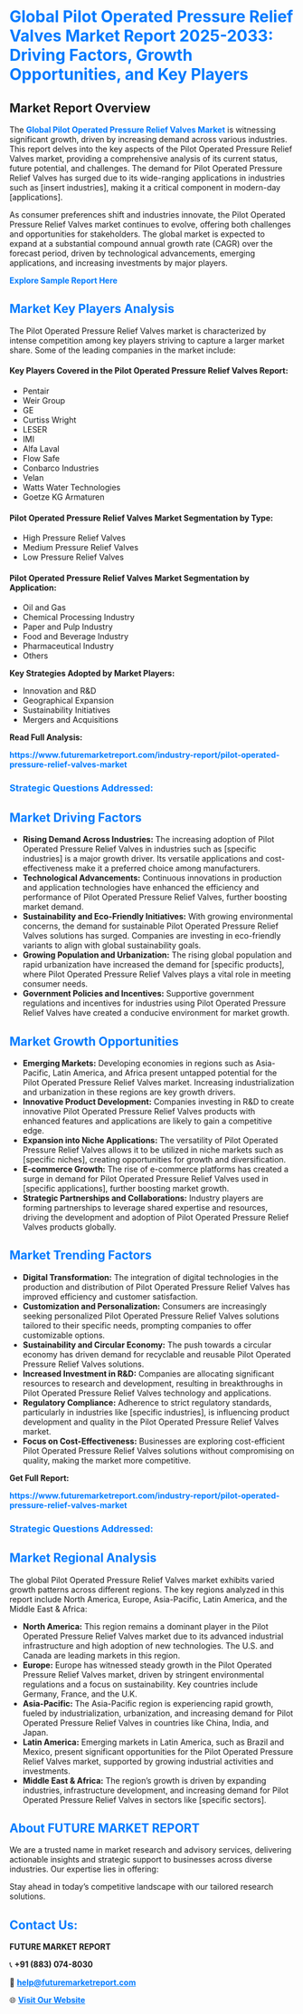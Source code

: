 <h1 style="color: #007BFF;">Global Pilot Operated Pressure Relief Valves Market Report 2025-2033: Driving Factors, Growth Opportunities, and Key Players</h1>

<section id="overview">
<h2>Market Report Overview</h2>
<p>The <a href="https://www.futuremarketreport.com/industry-report/pilot-operated-pressure-relief-valves-market" style="color: #007BFF; text-decoration: none;"><strong>Global Pilot Operated Pressure Relief Valves Market</strong></a> is witnessing significant growth, driven by increasing demand across various industries. This report delves into the key aspects of the Pilot Operated Pressure Relief Valves market, providing a comprehensive analysis of its current status, future potential, and challenges. The demand for Pilot Operated Pressure Relief Valves has surged due to its wide-ranging applications in industries such as [insert industries], making it a critical component in modern-day [applications].</p>
<p>As consumer preferences shift and industries innovate, the Pilot Operated Pressure Relief Valves market continues to evolve, offering both challenges and opportunities for stakeholders. The global market is expected to expand at a substantial compound annual growth rate (CAGR) over the forecast period, driven by technological advancements, emerging applications, and increasing investments by major players.</p>
</section>

<section id="overview">
<p><a href="https://www.futuremarketreport.com/request-sample/reportId=43152" style="color: #007BFF; text-decoration: none;"><strong>Explore Sample Report Here</strong></a></p>
</section>

<section id="key-players">
<h2 style="color: #007BFF;">Market Key Players Analysis</h2>
<p>The Pilot Operated Pressure Relief Valves market is characterized by intense competition among key players striving to capture a larger market share. Some of the leading companies in the market include:</p>
<h4>Key Players Covered in the Pilot Operated Pressure Relief Valves Report:</h4>
<ul><li>Pentair</li><li>Weir Group</li><li>GE</li><li>Curtiss Wright</li><li>LESER</li><li>IMI</li><li>Alfa Laval</li><li>Flow Safe</li><li>Conbarco Industries</li><li>Velan</li><li>Watts Water Technologies</li><li>Goetze KG Armaturen</li></ul>
<h4>Pilot Operated Pressure Relief Valves Market Segmentation by Type:</h4>
<ul><li>High Pressure Relief Valves</li><li>Medium Pressure Relief Valves</li><li>Low Pressure Relief Valves</li></ul>

<h4>Pilot Operated Pressure Relief Valves Market Segmentation by Application:</h4>
<ul><li>Oil and Gas</li><li>Chemical Processing Industry</li><li>Paper and Pulp Industry</li><li>Food and Beverage Industry</li><li>Pharmaceutical Industry</li><li>Others</li></ul>
<p><strong>Key Strategies Adopted by Market Players:</strong></p>
<ul>
<li>Innovation and R&D</li>
<li>Geographical Expansion</li>
<li>Sustainability Initiatives</li>
<li>Mergers and Acquisitions</li>
</ul>
</section>

<section>
<p><strong>Read Full Analysis: </strong></p><a href="https://www.futuremarketreport.com/industry-report/pilot-operated-pressure-relief-valves-market" style="color: #007BFF; text-decoration: none;"><strong>https://www.futuremarketreport.com/industry-report/pilot-operated-pressure-relief-valves-market</strong></a>
<h3 style="color: #007BFF;">Strategic Questions Addressed:</h3>
</section>

<section id="driving-factors">
<h2 style="color: #007BFF;">Market Driving Factors</h2>
<ul>
<li><strong>Rising Demand Across Industries:</strong> The increasing adoption of Pilot Operated Pressure Relief Valves in industries such as [specific industries] is a major growth driver. Its versatile applications and cost-effectiveness make it a preferred choice among manufacturers.</li>
<li><strong>Technological Advancements:</strong> Continuous innovations in production and application technologies have enhanced the efficiency and performance of Pilot Operated Pressure Relief Valves, further boosting market demand.</li>
<li><strong>Sustainability and Eco-Friendly Initiatives:</strong> With growing environmental concerns, the demand for sustainable Pilot Operated Pressure Relief Valves solutions has surged. Companies are investing in eco-friendly variants to align with global sustainability goals.</li>
<li><strong>Growing Population and Urbanization:</strong> The rising global population and rapid urbanization have increased the demand for [specific products], where Pilot Operated Pressure Relief Valves plays a vital role in meeting consumer needs.</li>
<li><strong>Government Policies and Incentives:</strong> Supportive government regulations and incentives for industries using Pilot Operated Pressure Relief Valves have created a conducive environment for market growth.</li>
</ul>
</section>

<section id="growth-opportunities">
<h2 style="color: #007BFF;">Market Growth Opportunities</h2>
<ul>
<li><strong>Emerging Markets:</strong> Developing economies in regions such as Asia-Pacific, Latin America, and Africa present untapped potential for the Pilot Operated Pressure Relief Valves market. Increasing industrialization and urbanization in these regions are key growth drivers.</li>
<li><strong>Innovative Product Development:</strong> Companies investing in R&D to create innovative Pilot Operated Pressure Relief Valves products with enhanced features and applications are likely to gain a competitive edge.</li>
<li><strong>Expansion into Niche Applications:</strong> The versatility of Pilot Operated Pressure Relief Valves allows it to be utilized in niche markets such as [specific niches], creating opportunities for growth and diversification.</li>
<li><strong>E-commerce Growth:</strong> The rise of e-commerce platforms has created a surge in demand for Pilot Operated Pressure Relief Valves used in [specific applications], further boosting market growth.</li>
<li><strong>Strategic Partnerships and Collaborations:</strong> Industry players are forming partnerships to leverage shared expertise and resources, driving the development and adoption of Pilot Operated Pressure Relief Valves products globally.</li>
</ul>
</section>

<section id="trending-factors">
<h2 style="color: #007BFF;">Market Trending Factors</h2>
<ul>
<li><strong>Digital Transformation:</strong> The integration of digital technologies in the production and distribution of Pilot Operated Pressure Relief Valves has improved efficiency and customer satisfaction.</li>
<li><strong>Customization and Personalization:</strong> Consumers are increasingly seeking personalized Pilot Operated Pressure Relief Valves solutions tailored to their specific needs, prompting companies to offer customizable options.</li>
<li><strong>Sustainability and Circular Economy:</strong> The push towards a circular economy has driven demand for recyclable and reusable Pilot Operated Pressure Relief Valves solutions.</li>
<li><strong>Increased Investment in R&D:</strong> Companies are allocating significant resources to research and development, resulting in breakthroughs in Pilot Operated Pressure Relief Valves technology and applications.</li>
<li><strong>Regulatory Compliance:</strong> Adherence to strict regulatory standards, particularly in industries like [specific industries], is influencing product development and quality in the Pilot Operated Pressure Relief Valves market.</li>
<li><strong>Focus on Cost-Effectiveness:</strong> Businesses are exploring cost-efficient Pilot Operated Pressure Relief Valves solutions without compromising on quality, making the market more competitive.</li>
</ul>
</section>

<section>
<p><strong>Get Full Report: </strong></p><a href="https://www.futuremarketreport.com/industry-report/pilot-operated-pressure-relief-valves-market" style="color: #007BFF; text-decoration: none;"><strong>https://www.futuremarketreport.com/industry-report/pilot-operated-pressure-relief-valves-market</strong></a>
<h3 style="color: #007BFF;">Strategic Questions Addressed:</h3>
</section>


<section id="regional-analysis">
<h2 style="color: #007BFF;">Market Regional Analysis</h2>
<p>The global Pilot Operated Pressure Relief Valves market exhibits varied growth patterns across different regions. The key regions analyzed in this report include North America, Europe, Asia-Pacific, Latin America, and the Middle East & Africa:</p>
<ul>
<li><strong>North America:</strong> This region remains a dominant player in the Pilot Operated Pressure Relief Valves market due to its advanced industrial infrastructure and high adoption of new technologies. The U.S. and Canada are leading markets in this region.</li>
<li><strong>Europe:</strong> Europe has witnessed steady growth in the Pilot Operated Pressure Relief Valves market, driven by stringent environmental regulations and a focus on sustainability. Key countries include Germany, France, and the U.K.</li>
<li><strong>Asia-Pacific:</strong> The Asia-Pacific region is experiencing rapid growth, fueled by industrialization, urbanization, and increasing demand for Pilot Operated Pressure Relief Valves in countries like China, India, and Japan.</li>
<li><strong>Latin America:</strong> Emerging markets in Latin America, such as Brazil and Mexico, present significant opportunities for the Pilot Operated Pressure Relief Valves market, supported by growing industrial activities and investments.</li>
<li><strong>Middle East & Africa:</strong> The region’s growth is driven by expanding industries, infrastructure development, and increasing demand for Pilot Operated Pressure Relief Valves in sectors like [specific sectors].</li>
</ul>
</section>

<footer>
<h2 style="color: #007BFF;">About FUTURE MARKET REPORT</h2>
<p>We are a trusted name in market research and advisory services, delivering actionable insights and strategic support to businesses across diverse industries. Our expertise lies in offering:</p>

<p>Stay ahead in today’s competitive landscape with our tailored research solutions.</p>

<h2 style="color: #007BFF;">Contact Us:</h2>
<p><strong>FUTURE MARKET REPORT</strong></p>
<p>📞 <strong>+91 (883) 074-8030</strong></p>
<p>📧 <strong><a href="mailto:help@futuremarketreport.com" style="color: #007BFF;">help@futuremarketreport.com</a></strong></p>
<p>🌐 <strong><a href="https://www.futuremarketreport.com/" style="color: #007BFF;">Visit Our Website</a></strong></p>
</footer>